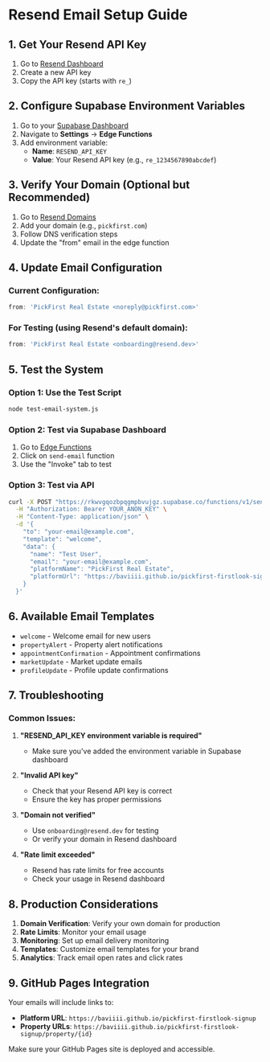 # Resend Email Setup Guide

## 1. Get Your Resend API Key

1. Go to [Resend Dashboard](https://resend.com/api-keys)
2. Create a new API key
3. Copy the API key (starts with `re_`)

## 2. Configure Supabase Environment Variables

1. Go to your [Supabase Dashboard](https://supabase.com/dashboard/project/rkwvgqozbpqgmpbvujgz/settings/functions)
2. Navigate to **Settings** → **Edge Functions**
3. Add environment variable:
   - **Name**: `RESEND_API_KEY`
   - **Value**: Your Resend API key (e.g., `re_1234567890abcdef`)

## 3. Verify Your Domain (Optional but Recommended)

1. Go to [Resend Domains](https://resend.com/domains)
2. Add your domain (e.g., `pickfirst.com`)
3. Follow DNS verification steps
4. Update the "from" email in the edge function

## 4. Update Email Configuration

### Current Configuration:
```typescript
from: 'PickFirst Real Estate <noreply@pickfirst.com>'
```

### For Testing (using Resend's default domain):
```typescript
from: 'PickFirst Real Estate <onboarding@resend.dev>'
```

## 5. Test the System

### Option 1: Use the Test Script
```bash
node test-email-system.js
```

### Option 2: Test via Supabase Dashboard
1. Go to [Edge Functions](https://supabase.com/dashboard/project/rkwvgqozbpqgmpbvujgz/functions)
2. Click on `send-email` function
3. Use the "Invoke" tab to test

### Option 3: Test via API
```bash
curl -X POST "https://rkwvgqozbpqgmpbvujgz.supabase.co/functions/v1/send-email" \
  -H "Authorization: Bearer YOUR_ANON_KEY" \
  -H "Content-Type: application/json" \
  -d '{
    "to": "your-email@example.com",
    "template": "welcome",
    "data": {
      "name": "Test User",
      "email": "your-email@example.com",
      "platformName": "PickFirst Real Estate",
      "platformUrl": "https://baviiii.github.io/pickfirst-firstlook-signup"
    }
  }'
```

## 6. Available Email Templates

- `welcome` - Welcome email for new users
- `propertyAlert` - Property alert notifications
- `appointmentConfirmation` - Appointment confirmations
- `marketUpdate` - Market update emails
- `profileUpdate` - Profile update confirmations

## 7. Troubleshooting

### Common Issues:

1. **"RESEND_API_KEY environment variable is required"**
   - Make sure you've added the environment variable in Supabase dashboard

2. **"Invalid API key"**
   - Check that your Resend API key is correct
   - Ensure the key has proper permissions

3. **"Domain not verified"**
   - Use `onboarding@resend.dev` for testing
   - Or verify your domain in Resend dashboard

4. **"Rate limit exceeded"**
   - Resend has rate limits for free accounts
   - Check your usage in Resend dashboard

## 8. Production Considerations

1. **Domain Verification**: Verify your own domain for production
2. **Rate Limits**: Monitor your email usage
3. **Monitoring**: Set up email delivery monitoring
4. **Templates**: Customize email templates for your brand
5. **Analytics**: Track email open rates and click rates

## 9. GitHub Pages Integration

Your emails will include links to:
- **Platform URL**: `https://baviiii.github.io/pickfirst-firstlook-signup`
- **Property URLs**: `https://baviiii.github.io/pickfirst-firstlook-signup/property/{id}`

Make sure your GitHub Pages site is deployed and accessible.
